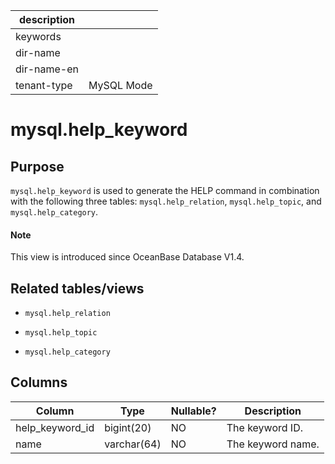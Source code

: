 |description||
|---|---|
|keywords||
|dir-name||
|dir-name-en||
|tenant-type|MySQL Mode|

# mysql.help_keyword

## **Purpose**

`mysql.help_keyword` is used to generate the HELP command in combination with the following three tables: `mysql.help_relation`, `mysql.help_topic`, and `mysql.help_category`.

<main id="notice" type='explain'>
  <h4>Note</h4>
  <p>This view is introduced since OceanBase Database V1.4. </p>
</main>

## **Related tables/views**

* `mysql.help_relation`

* `mysql.help_topic`

* `mysql.help_category`

## **Columns**

| **Column** | **Type** | **Nullable?** | **Description** |
|-----------------|-------------|----------------|--------|
| help_keyword_id | bigint(20) | NO | The keyword ID. |
| name | varchar(64) | NO | The keyword name. |
